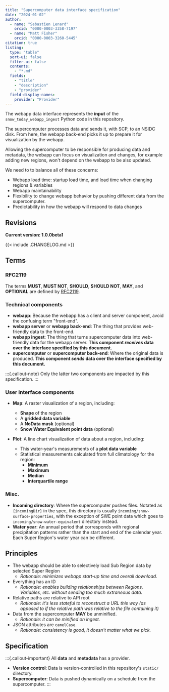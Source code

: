 ```yaml
---
title: "Supercomputer data interface specification"
date: "2024-01-02"
author:
  - name: "Sebastien Lenard"
    orcid: "0000-0003-3358-7197"
  - name: "Matt Fisher"
    orcid: "0000-0003-3260-5445"
citation: true
listing:
  type: "table"
  sort-ui: false
  filter-ui: false
  contents:
    - "*.md"
  fields:
    - "title"
    - "description"
    - "provider"
  field-display-names:
    provider: "Provider"
---
```


The webapp data interface represents the **input** of the `snow_today_webapp_ingest`
Python code in this repository.

The supercomputer processes data and sends it, with SCP, to an NSIDC disk. From here,
the webapp back-end picks it up to prepare it for visualization by the webapp.

Allowing the supercomputer to be responsible for producing data and metadata, the webapp
can focus on visualization and changes, for example adding new regions, won't depend on
the webapp to be also updated.

We need to to balance all of these concerns:

- Webapp load time: startup load time, and load time when changing regions & variables
- Webapp maintainability
- Flexibility to change webapp behavior by pushing different data from the
  supercomputer.
- Predictability in how the webapp will respond to data changes


## Revisions

**Current version: 1.0.0beta1**

{{< include .CHANGELOG.md >}}


## Terms

### RFC2119

The terms **MUST**, **MUST NOT**, **SHOULD**, **SHOULD NOT**, **MAY**, and **OPTIONAL**
are defined by [RFC2119](https://www.ietf.org/rfc/rfc2119.txt).


### Technical components

* **webapp**: Because the webapp has a client and server component, avoid the confusing
  term "front-end".
* **webapp server** or **webapp back-end**: The thing that provides web-friendly data to
  the front-end.
* **webapp ingest**: The thing that turns supercomputer data into web-friendly data for
  the webapp server. **This component _receives_ data over the interface specified by this
  document.**
* **supercomputer** or **supercomputer back-end**: Where the original data is produced.
  **This component _sends_ data over the interface specified by this document.**

:::{.callout-note}
Only the latter two components are impacted by this specification.
:::


### User interface components

* **Map**: A raster visualization of a region, including:
    * **Shape** of the region
    * A **gridded data variable**
    * A **NoData mask** (optional)
    * **Snow Water Equivalent point data** (optional)

* **Plot**: A line chart visualization of data about a region, including:
    * This water-year's measurements of a **plot data variable**
    * Statistical measurements calculated from full climatology for the region:
        * **Minimum**
        * **Maximum**
        * **Median**
        * **Interquartile range**


### Misc.

* **Incoming directory**: Where the supercomputer pushes files. Notated as
  `{incomingDir}` in the spec, this directory is usually
  `incoming/snow-surface-properties`, with the exception of SWE point data which goes to
  `incoming/snow-water-equivalent` directory instead.
* **Water year**: An annual period that corresponds with regional precipitation patterns
  rather than the start and end of the calendar year. Each Super Region's water year can
  be different.


## Principles

- The webapp should be able to selectively load Sub Region data by selected Super Region
    - _Rationale: minimizes webapp start-up time and overall download._
- Everything has an ID
    - _Rationale: enables building relationships between Regions, Variables, etc.
      without sending too much extraneous data._
- Relative paths are relative to API root
    - _Rationale: it's less stateful to reconstruct a URL this way (as opposed to if the
      relative path was relative to the file containing it)_
- Data from the supercomputer **MAY** be unminified.
    - _Rationale: it can be minified on ingest._
- JSON attributes are `camelCase`.
    - _Rationale: consistency is good, it doesn't matter what we pick._


## Specification

:::{.callout-important}
All **data** and **metadata** has a provider.

* **Version control**: Data is version-controlled in this repository's `static/`
  directory.
* **Supercomputer**: Data is pushed dynamically on a schedule from the supercomputer.
:::
